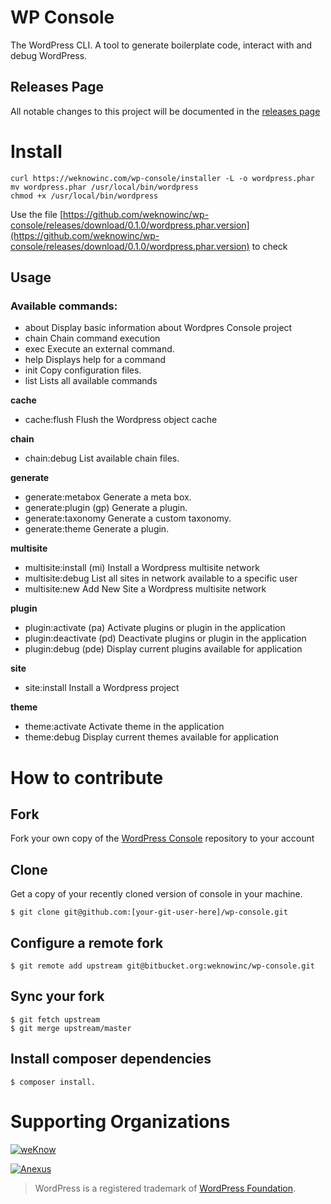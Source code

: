 WP Console
=============================================
The WordPress CLI. A tool to generate boilerplate code, interact with and debug WordPress.

## Releases Page
All notable changes to this project will be documented in the [releases page](https://github.com/weknowinc/wp-console/releases)


# Install

```
curl https://weknowinc.com/wp-console/installer -L -o wordpress.phar
mv wordpress.phar /usr/local/bin/wordpress
chmod +x /usr/local/bin/wordpress
```

Use the file [https://github.com/weknowinc/wp-console/releases/download/0.1.0/wordpress.phar.version](https://github.com/weknowinc/wp-console/releases/download/0.1.0/wordpress.phar.version) to check 

## Usage

### Available commands:
  
  * about                             Display basic information about Wordpres Console project
  * chain                             Chain command execution
  * exec                              Execute an external command.
  * help                              Displays help for a command
  * init                              Copy configuration files.
  * list                              Lists all available commands
 
 **cache**
  * cache:flush                       Flush the Wordpress object cache
 
 **chain**
  * chain:debug                       List available chain files.
 
 **generate**
  * generate:metabox                  Generate a meta box.
  * generate:plugin (gp)              Generate a plugin.
  * generate:taxonomy                 Generate a custom taxonomy.
  * generate:theme                    Generate a plugin.
 
 **multisite**
  * multisite:install (mi)            Install a Wordpress multisite network
  * multisite:debug                   List all sites in network available to a specific user
  * multisite:new                     Add New Site a Wordpress multisite network
 
 **plugin**
  * plugin:activate (pa)              Activate plugins or plugin in the application
  * plugin:deactivate (pd)            Deactivate plugins or plugin in the application
  * plugin:debug (pde)                Display current plugins available for application
 
 **site**
  * site:install                      Install a Wordpress project
 
 **theme**
  * theme:activate                    Activate theme in the application
  * theme:debug                       Display current themes available for application

# How to contribute

## Fork
Fork your own copy of the [WordPress Console](https://bitbucket.org/weknowinc/wp-console/fork) repository to your account

## Clone
Get a copy of your recently cloned version of console in your machine.
```
$ git clone git@github.com:[your-git-user-here]/wp-console.git
```

## Configure a remote fork
```
$ git remote add upstream git@bitbucket.org:weknowinc/wp-console.git
```

## Sync your fork
```
$ git fetch upstream
$ git merge upstream/master
```

## Install composer dependencies

```
$ composer install.
```

# Supporting Organizations

[![weKnow](https://www.drupal.org/files/weKnow-logo_5.png)](http://weknowinc.com)

[![Anexus](https://www.drupal.org/files/anexus-logo.png)](http://www.anexusit.com/)

> WordPress is a registered trademark of [WordPress Foundation](http://wordpressfoundation.org/2010/trademark/).
